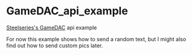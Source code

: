 # GameDAC_api_example
[Steelseries's GameDAC](steelseries.com/gaming-accessories/gamedac) api example

For now this example shows how to send a random text, but I might also find out how to send custom pics later.
